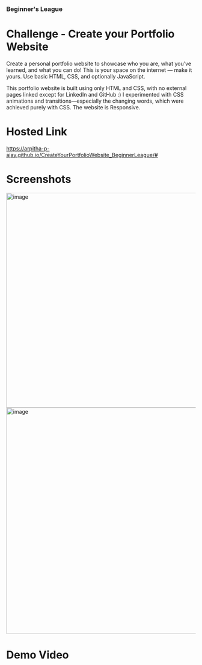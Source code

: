### Beginner's League

# Challenge - Create your Portfolio Website
Create a personal portfolio website to showcase who you are, what you’ve learned, and what you can do! This is your space on the internet — make it yours. Use basic HTML, CSS, and optionally JavaScript.

This portfolio website is built using only HTML and CSS, with no external pages linked except for LinkedIn and GitHub :)
I experimented with CSS animations and transitions—especially the changing words, which were achieved purely with CSS.
The website is Responsive.

# Hosted Link
https://arpitha-p-ajay.github.io/CreateYourPortfolioWebsite_BeginnerLeague/#

# Screenshots
<img width="958" height="569" alt="image" src="https://github.com/user-attachments/assets/88ff29c7-9af4-411c-93e9-bae2a276f5ef" />
<img width="759" height="599" alt="image" src="https://github.com/user-attachments/assets/952101a7-f045-4c58-9e2a-39d8badcf271" />

# Demo Video

